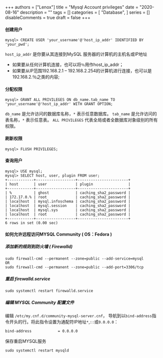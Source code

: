 +++
authors = ["Lenox"]
title = "Mysql Account privileges"
date = "2020-08-16"
description = ""
tags = []
categories = [
    "Database",
]
series = []
disableComments = true
draft = false
+++

#### 创建用户

```mysql
mysql> CREATE USER 'your_username'@'host_ip_addr' IDENTIFIED BY 'your_pwd';
```

`host_ip_addr` 是你要从其连接到MySQL 服务器的计算机的主机名或IP地址

* 如果要从任何计算机连接，也可以将`％`用作host_ip_addr；
* 如果要从IP范围192.168.2.1 – 192.168.2.254的计算机进行连接，也可以是192.168.2.％之类的内容;

#### 分配权限

```mysql
mysql> GRANT ALL PRIVILEGES ON db_name.tab_name TO 'your_username'@'host_ip_addr' WITH GRANT OPTION;
```

`db_name` 是允许访问的数据库名称，`*` 表示任意数据库。
`tab_name` 是允许访问的表名称，`*` 表示任意表。
`ALL PRIVILEGES` 代表全局或者全数据库对象级别的所有权限。

#### 刷新权限

```mysql
mysql> FLUSH PRIVILEGES;
```

#### 查询用户

```mysql
mysql> USE mysql;
mysql> SELECT host, user, plugin FROM user;
+------------+------------------+-----------------------+
| host       | user             | plugin                |
+------------+------------------+-----------------------+
| %          | ghost            | caching_sha2_password |
| 172.17.0.% | root             | caching_sha2_password |
| localhost  | mysql.infoschema | caching_sha2_password |
| localhost  | mysql.session    | caching_sha2_password |
| localhost  | mysql.sys        | caching_sha2_password |
| localhost  | root             | caching_sha2_password |
+------------+------------------+-----------------------+
6 rows in set (0.00 sec)
```

#### 如何允许远程访问MYSQL Community ( OS：Fedora )

##### 添加新的规则到防火墙 ( Firewalld)

```shell
sudo firewall-cmd --permanent --zone=public --add-service=mysql
OR
sudo firewall-cmd --permanent --zone=public --add-port=3306/tcp
```

##### 重启 firewalld.service

```shell
sudo systemctl restart firewalld.service
```

##### 编辑 MYSQL Community 配置文件

编辑 `/etc/my.cnf.d/community-mysql-server.cnf`， 导航到以`bind-address`指令开头的行。将此指令设置为通配符IP地址`*`,`::`或`0.0.0.0`：

```txt
bind-address            = 0.0.0.0
```

保存重启MYSQL服务

```shell
sudo systemctl restart mysqld
```
